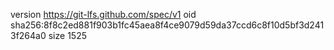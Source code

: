 version https://git-lfs.github.com/spec/v1
oid sha256:8f8c2ed881f903b1fc45aea8f4ce9079d59da37ccd6c8f10d5bf3d2413f264a0
size 1525
